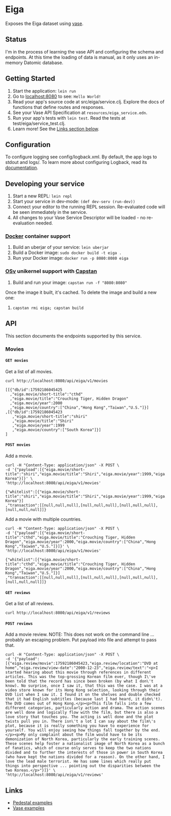 # Eiga

Exposes the Eiga dataset using [vase](https://github.com/cognitect-labs/vase).

## Status

I'm in the process of learning the vase API and configuring the schema and
endpoints. At this time the loading of data is manual, as it only uses an
in-memory Datomic database.

## Getting Started

1. Start the application: `lein run`
2. Go to [localhost:8080](http://localhost:8080/) to see: `Hello World!`
3. Read your app's source code at src/eiga/service.clj. Explore the docs of functions
   that define routes and responses.
4. See your Vase API Specification at `resources/eiga_service.edn`.
5. Run your app's tests with `lein test`. Read the tests at test/eiga/service_test.clj.
6. Learn more! See the [Links section below](#links).


## Configuration

To configure logging see config/logback.xml. By default, the app logs to stdout and logs/.
To learn more about configuring Logback, read its [documentation](http://logback.qos.ch/documentation.html).


## Developing your service

1. Start a new REPL: `lein repl`
2. Start your service in dev-mode: `(def dev-serv (run-dev))`
3. Connect your editor to the running REPL session.
   Re-evaluated code will be seen immediately in the service.
4. All changes to your Vase Service Descriptor will be loaded - no re-evaluation
   needed.

### [Docker](https://www.docker.com/) container support

1. Build an uberjar of your service: `lein uberjar`
2. Build a Docker image: `sudo docker build -t eiga .`
3. Run your Docker image: `docker run -p 8080:8080 eiga`

### [OSv](http://osv.io/) unikernel support with [Capstan](http://osv.io/capstan/)

1. Build and run your image: `capstan run -f "8080:8080"`

Once the image it built, it's cached.  To delete the image and build a new one:

1. `capstan rmi eiga; capstan build`


## API

This section documents the endpoints supported by this service.

### Movies

#### `GET movies`

Get a list of all movies.
```shell
curl http://localhost:8080/api/eiga/v1/movies

[[{"db/id":17592186045425
  ,"eiga.movie/short-title":"cthd"
  ,"eiga.movie/title":"Crouching Tiger, Hidden Dragon"
  ,"eiga.movie/year":2000
  ,"eiga.movie/country":["China","Hong Kong","Taiwan","U.S."]}]
,[{"db/id":17592186045423
   ,"eiga.movie/short-title":"shiri"
   ,"eiga.movie/title":"Shiri"
   ,"eiga.movie/year":1999
   ,"eiga.movie/country":["South Korea"]}]
]
```

#### `POST movies`

Add a movie.
```shell
curl -H "Content-Type: application/json" -X POST \
-d '{"payload":[{"eiga.movie/short-title":"shiri","eiga.movie/title":"Shiri","eiga.movie/year":1999,"eiga.movie/country":"South Korea"}]}' \
'http://localhost:8080/api/eiga/v1/movies'

{"whitelist":[{"eiga.movie/short-title":"shiri","eiga.movie/title":"Shiri","eiga.movie/year":1999,"eiga.movie/country":"South Korea"}]
,"transaction":[[null,null,null],[null,null,null],[null,null,null],[null,null,null]]}
```

Add a movie with multiple countries.
```shell
curl -H "Content-Type: application/json" -X POST \
-d '{"payload":[{"eiga.movie/short-title":"cthd","eiga.movie/title":"Crouching Tiger, Hidden Dragon","eiga.movie/year":2000,"eiga.movie/country":["China","Hong Kong","Taiwan","U.S."]}]}' \
'http://localhost:8080/api/eiga/v1/movies'

{"whitelist":[{"eiga.movie/short-title":"cthd","eiga.movie/title":"Crouching Tiger, Hidden Dragon","eiga.movie/year":2000,"eiga.movie/country":["China","Hong Kong","Taiwan","U.S."]}]
,"transaction":[[null,null,null],[null,null,null],[null,null,null],[null,null,null]]}
```

#### `GET reviews`

Get a list of all reviews.
```shell
curl http://localhost:8080/api/eiga/v1/reviews
```

#### `POST reviews`

Add a movie review.
NOTE: This does not work on the command line ... probably an escaping problem.
Put payload into file and attempt to pass that.
```shell
curl -H "Content-Type: application/json" -X POST \
-d '{"payload":[{"eiga.review/movie":17592186045423,"eiga.review/location":"DVD at home","eiga.review/view-date":"2000-12-23","eiga.review/text":"<p>I started hearing about this movie through references in different articles. This was the top-grossing Korean film ever, though I\'ve been told that the record has since been broken (by what I don\'t know). No surprise, once I saw it, that this was the case. I was at a video store known for its Hong Kong selection, looking through their DVD list when I saw it. I found it on the shelves and double checked that it had English subtitles (because last I had heard, it didn\'t). The DVD comes out of Hong Kong.</p><p>This film falls into a few different categories, particularly action and drama. The action scenes are well done and logically flow with the film, but there is also a love story that touches you. The acting is well done and the plot twists pull you in. There isn\'t a lot I can say about the film\'s plot, because it is really something you have to experience for yourself. You will enjoy seeing how things fall together by the end.</p><p>My only complaint about the film would have to be its demonization of North Korea, particularly the early training scenes. These scenes help foster a nationalist image of North Korea as a bunch of fanatics, which of course only serves to keep the two nations divided and to further the interests of those in power in South Korea (who have kept the nations divided for a reason). On the other hand, I love the lead male terrorist. He has some lines which really put things into perspective ... pointing out the disparities between the two Koreas.</p>"}]}' \
'http://localhost:8080/api/eiga/v1/reviews'
```


## Links

 * [Pedestal examples](https://github.com/pedestal/samples)
 * [Vase examples](https://github.com/cognitect-labs/vase/samples)
